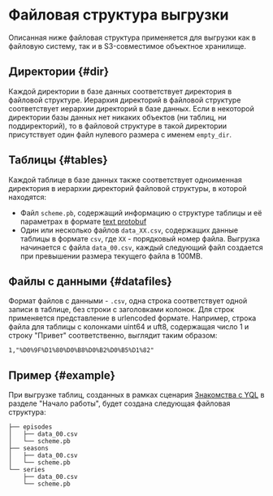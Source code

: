 
# Файловая структура выгрузки

Описанная ниже файловая структура применяется для выгрузки как в файловую систему, так и в S3-совместимое объектное хранилище.

## Директории {#dir}

Каждой директории в базе данных соответствует директория в файловой структуре. Иерархия директорий в файловой структуре соответствует иерархии директорий в базе данных. Если в некоторой директории базы данных нет никаких объектов (ни таблиц, ни поддиректорий), то в файловой структуре в такой директории присутствует один файл нулевого размера с именем `empty_dir`.

## Таблицы {#tables}

Каждой таблице в базе данных также соответствует одноименная директория в иерархии директорий файловой структуры, в которой находятся:

- Файл `scheme.pb`, содержащий информацию о структуре таблицы и её параметрах в формате [text protobuf](https://developers.google.com/protocol-buffers/docs/reference/cpp/google.protobuf.text_format)
- Один или несколько файлов `data_XX.csv`, содержащих данные таблицы в формате `csv`, где `XX` - порядковый номер файла. Выгрузка начинается с файла `data_00.csv`, каждый следующий файл создается при превышении размера текущего файла в 100MB.

## Файлы с данными {#datafiles}

Формат файлов с данными - `.csv`, одна строка соответствует одной записи в таблице, без строки с заголовками колонок. Для строк применяется  представление в urlencoded формате. Например, строка файла для таблицы с колонками uint64 и uft8, содержащая число 1 и строку "Привет" соответственно, выглядит таким образом:

```
1,"%D0%9F%D1%80%D0%B8%D0%B2%D0%B5%D1%82"
```

## Пример {#example}

При выгрузке таблиц, созданных в рамках сценария [Знакомства с YQL](../../../../getting_started/yql.md#create-table) в разделе "Начало работы", будет создана следующая файловая структура:

```
├── episodes
│   ├── data_00.csv
│   └── scheme.pb
├── seasons
│   ├── data_00.csv
│   └── scheme.pb
└── series
    ├── data_00.csv
    └── scheme.pb
```

